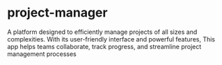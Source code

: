 # project-manager
A platform designed to efficiently manage projects of all sizes and complexities. With its user-friendly interface and powerful features, This app helps teams collaborate, track progress, and streamline project management processes
